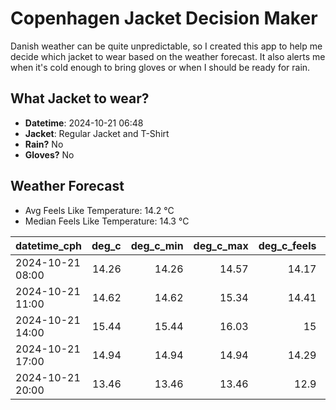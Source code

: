 
# Copenhagen Jacket Decision Maker

Danish weather can be quite unpredictable, so I created this app to help me decide which jacket to wear based on the weather forecast. 
It also alerts me when it's cold enough to bring gloves or when I should be ready for rain.

## What Jacket to wear?

- **Datetime**: 2024-10-21 06:48
- **Jacket**: Regular Jacket and T-Shirt
- **Rain?** No
- **Gloves?** No

## Weather Forecast
- Avg Feels Like Temperature: 14.2 °C
- Median Feels Like Temperature: 14.3 °C

| datetime_cph     |   deg_c |   deg_c_min |   deg_c_max |   deg_c_feels | weather   | wind   | rain   |
|:-----------------|--------:|------------:|------------:|--------------:|:----------|:-------|:-------|
| 2024-10-21 08:00 |   14.26 |       14.26 |       14.57 |         14.17 | Clouds    | High   | None   |
| 2024-10-21 11:00 |   14.62 |       14.62 |       15.34 |         14.41 | Clouds    | High   | None   |
| 2024-10-21 14:00 |   15.44 |       15.44 |       16.03 |         15    | Clouds    | High   | None   |
| 2024-10-21 17:00 |   14.94 |       14.94 |       14.94 |         14.29 | Clouds    | High   | None   |
| 2024-10-21 20:00 |   13.46 |       13.46 |       13.46 |         12.9  | Clouds    | High   | None   |
        
